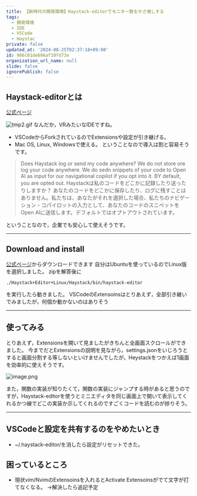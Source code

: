 ```yaml
---
title: 【新時代の開発環境】Haystack-editorでモニター数をかさ増しする
tags:
  - 開発環境
  - IDE
  - VSCode
  - Haystac
private: false
updated_at: '2024-08-25T02:37:18+09:00'
id: 906c01de696af10fd73e
organization_url_name: null
slide: false
ignorePublish: false
---
```

## Haystack-editorとは

[公式ページ](https://haystackeditor.com/#home)

![tmp2.gif](https://qiita-image-store.s3.ap-northeast-1.amazonaws.com/0/3718390/e10396a1-da52-c425-23cc-40efc77d92f6.gif)
なんだか，VRみたいなIDEですね。

- VSCodeからForkされているのでExtensionsや設定が引き継げる。
- Mac OS, Linux, Windowsで使える。
ということなので導入は割と容易そうです。

> Does Haystack log or send my code anywhere?
> We do not store ore log your code anywhere. We do sedn snippets of your code to Open AI as input for our navigational copilot if you opt into it. BY default, you are opted out.
> Haystackは私のコードをどこかに記録したり送ったりしますか？
> あなたのコードをどこかに保存したり、ログに残すことはありません。私たちは、あなたがそれを選択した場合、私たちのナビゲーション・コパイロットの入力として、あなたのコードのスニペットをOpen AIに送信します。デフォルトではオプトアウトされています。

ということなので，企業でも安心して使えそうです。

---

## Download and install

[公式ページ](https://haystackeditor.com/#home)からダウンロードできます
自分はUbuntuを使っているのでLinux版を選択しました。
zipを解答後に

```
./Haystack+Editor+Linux/Haystack/bin/haystack-editor 
```
を実行したら動きました。
VSCodeのExtensoinsはとりあえず，全部引き継いでみましたが，何個か動かないのはありそう

---

## 使ってみる

とりあえず，Extensionsを開いて見ましたがきちんと全画面スクロールができました。
今までだとExtensionsの説明を見ながら，settings.jsonをいじろうとすると画面分割する等しないといけませんでしたが，Heystackをつかえば1画面を効率的に使えそうです。

![image.png](https://qiita-image-store.s3.ap-northeast-1.amazonaws.com/0/3718390/c2a8bcc0-e007-9784-e933-be971004aee4.png)

また，関数の実装が知りたくて，関数の実装にジャンプする時があると思うのですが，Haystack-editorを使うとミニエディタを同じ画面上で開いて表示してくれるかつ線でどこの実装か示してくれるのですごくコードを読むのが捗りそう。

---

## VSCodeと設定を共有するのをやめたいとき
- ~/.haystack-editor/を消したら設定がリセットできた。


## 困っているところ

- 現状vim/NvimのExtensoinsを入れるとActivate Extensoinsがでて文字が打てなくなる。
→解決したら追記予定
